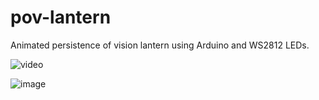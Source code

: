 # pov-lantern
Animated persistence of vision lantern using Arduino and WS2812 LEDs.

![video](https://github.com/csurgay/pov-lantern/assets/6297098/52189fa0-2bde-451d-8037-6c416edf214b)

![image](https://github.com/csurgay/pov-lantern/assets/6297098/1991e181-7457-4fd3-b869-603638d0b38f)
